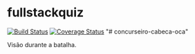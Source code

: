 # fullstackquiz
[![Build Status](https://secure.travis-ci.org/marceloy/fullstackquiz.png?branch=master)](https://travis-ci.org/marceloy/fullstackquiz)
[![Coverage Status](https://coveralls.io/repos/marceloy/fullstackquiz/badge.svg?branch=master)](https://coveralls.io/r/marceloy/fullstackquiz/?branch=master)
"# concurseiro-cabeca-oca" 

Visão durante a batalha.
